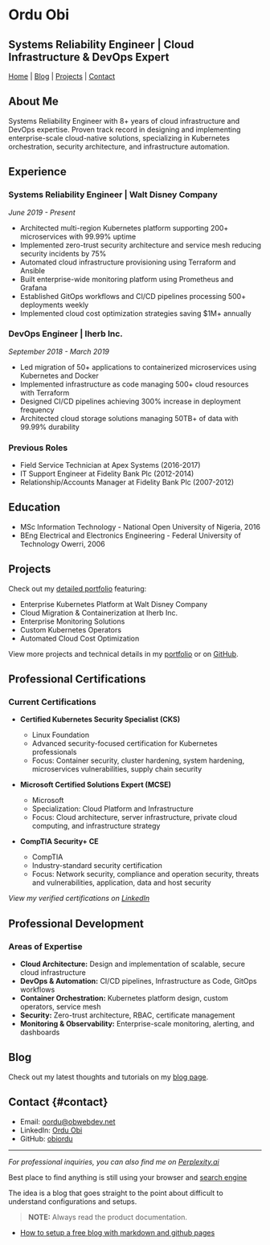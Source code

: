 # Ordu Obi
## Systems Reliability Engineer | Cloud Infrastructure & DevOps Expert

[Home](/) | [Blog](/blog) | [Projects](/projects) | [Contact](#contact)

## About Me
Systems Reliability Engineer with 8+ years of cloud infrastructure and DevOps expertise. Proven track record in designing and implementing enterprise-scale cloud-native solutions, specializing in Kubernetes orchestration, security architecture, and infrastructure automation.

## Experience

### Systems Reliability Engineer | Walt Disney Company
*June 2019 - Present*
- Architected multi-region Kubernetes platform supporting 200+ microservices with 99.99% uptime
- Implemented zero-trust security architecture and service mesh reducing security incidents by 75%
- Automated cloud infrastructure provisioning using Terraform and Ansible
- Built enterprise-wide monitoring platform using Prometheus and Grafana
- Established GitOps workflows and CI/CD pipelines processing 500+ deployments weekly
- Implemented cloud cost optimization strategies saving $1M+ annually

### DevOps Engineer | Iherb Inc.
*September 2018 - March 2019*
- Led migration of 50+ applications to containerized microservices using Kubernetes and Docker
- Implemented infrastructure as code managing 500+ cloud resources with Terraform
- Designed CI/CD pipelines achieving 300% increase in deployment frequency
- Architected cloud storage solutions managing 50TB+ of data with 99.99% durability

### Previous Roles
- Field Service Technician at Apex Systems (2016-2017)
- IT Support Engineer at Fidelity Bank Plc (2012-2014)
- Relationship/Accounts Manager at Fidelity Bank Plc (2007-2012)

## Education
- MSc Information Technology - National Open University of Nigeria, 2016
- BEng Electrical and Electronics Engineering - Federal University of Technology Owerri, 2006

## Projects
Check out my [detailed portfolio](/projects) featuring:

- Enterprise Kubernetes Platform at Walt Disney Company
- Cloud Migration & Containerization at Iherb Inc.
- Enterprise Monitoring Solutions
- Custom Kubernetes Operators
- Automated Cloud Cost Optimization

View more projects and technical details in my [portfolio](/projects) or on [GitHub](https://github.com/obiordu).

## Professional Certifications
### Current Certifications
- **Certified Kubernetes Security Specialist (CKS)**
  - Linux Foundation
  - Advanced security-focused certification for Kubernetes professionals
  - Focus: Container security, cluster hardening, system hardening, microservices vulnerabilities, supply chain security

- **Microsoft Certified Solutions Expert (MCSE)**
  - Microsoft
  - Specialization: Cloud Platform and Infrastructure
  - Focus: Cloud architecture, server infrastructure, private cloud computing, and infrastructure strategy

- **CompTIA Security+ CE**
  - CompTIA
  - Industry-standard security certification
  - Focus: Network security, compliance and operation security, threats and vulnerabilities, application, data and host security

*View my verified certifications on [LinkedIn](https://www.linkedin.com/in/oscarordu)*

## Professional Development
### Areas of Expertise
- **Cloud Architecture:** Design and implementation of scalable, secure cloud infrastructure
- **DevOps & Automation:** CI/CD pipelines, Infrastructure as Code, GitOps workflows
- **Container Orchestration:** Kubernetes platform design, custom operators, service mesh
- **Security:** Zero-trust architecture, RBAC, certificate management
- **Monitoring & Observability:** Enterprise-scale monitoring, alerting, and dashboards

## Blog
Check out my latest thoughts and tutorials on my [blog page](/blog).

## Contact {#contact}
- Email: [oordu@obwebdev.net](mailto:oordu@obwebdev.net)
- LinkedIn: [Ordu Obi](https://www.linkedin.com/in/oscarordu/)
- GitHub: [obiordu](https://github.com/obiordu)

---
*For professional inquiries, you can also find me on [Perplexity.ai][searchlink]*

[searchlink]: <https://www.perplexity.ai/>

Best place to find anything is still using your browser and [search engine][searchlink]

The idea is a blog that goes straight to the point about difficult to understand configurations and setups.

> **NOTE:** Always read the product documentation.

- [How to setup a free blog with markdown and github pages](https://obiordu.github.io/how-to-setup-a-free-blog-with-markdown-and-github-pages)

[searchlink]: <https://duckduckgo.com/>
